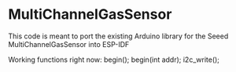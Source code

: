 # MultiChannelGasSensor
This code is meant to port the existing Arduino library for the Seeed MultiChannelGasSensor into ESP-IDF

Working functions right now:
begin();
begin(int addr);
i2c_write();


